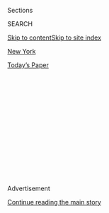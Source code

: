 <div id="app">

<div>

<div>

<div>

<div class="NYTAppHideMasthead css-1q2w90k e1suatyy0">

<div class="section css-ui9rw0 e1suatyy2">

<div class="css-eph4ug er09x8g0">

<div class="css-6n7j50">

</div>

<span class="css-1dv1kvn">Sections</span>

<div class="css-10488qs">

<span class="css-1dv1kvn">SEARCH</span>

</div>

[Skip to content](#site-content)[Skip to site index](#site-index)

</div>

<div id="masthead-section-label" class="css-1wr3we4 eaxe0e00">

[New
York](https://www.nytimes.com/section/nyregion)

</div>

<div class="css-10698na e1huz5gh0">

</div>

</div>

<div id="masthead-bar-one" class="section hasLinks css-15hmgas e1csuq9d3">

<div class="css-uqyvli e1csuq9d0">

</div>

<div class="css-1uqjmks e1csuq9d1">

</div>

<div class="css-9e9ivx">

[](https://myaccount.nytimes.com/auth/login?response_type=cookie&client_id=vi)

</div>

<div class="css-1bvtpon e1csuq9d2">

[Today’s
Paper](https://www.nytimes.com/section/todayspaper)

</div>

</div>

</div>

</div>

<div data-aria-hidden="false">

<div id="site-content" data-role="main">

<div>

<div class="css-1aor85t" style="opacity:0.000000001;z-index:-1;visibility:hidden">

<div class="css-1hqnpie">

<div class="css-epjblv">

<span class="css-17xtcya">[New
York](/section/nyregion)</span><span class="css-x15j1o">|</span><span class="css-fwqvlz">Amazon
Grows in New York, Reviving Debate Over Abandoned Queens
Project</span>

</div>

<div class="css-k008qs">

<div class="css-1iwv8en">

<span class="css-18z7m18"></span>

<div>

</div>

</div>

<span class="css-1n6z4y">https://nyti.ms/2Yrw8AE</span>

<div class="css-1705lsu">

<div class="css-4xjgmj">

<div class="css-4skfbu" data-role="toolbar" data-aria-label="Social Media Share buttons, Save button, and Comments Panel with current comment count" data-testid="share-tools">

  - 
  - 
  - 
  - 
    
    <div class="css-6n7j50">
    
    </div>

  - 

</div>

</div>

</div>

</div>

</div>

</div>

<div id="NYT_TOP_BANNER_REGION" class="css-13pd83m">

</div>

<div id="top-wrapper" class="css-1sy8kpn">

<div id="top-slug" class="css-l9onyx">

Advertisement

</div>

[Continue reading the main
story](#after-top)

<div class="ad top-wrapper" style="text-align:center;height:100%;display:block;min-height:250px">

<div id="top" class="place-ad" data-position="top" data-size-key="top">

</div>

</div>

<div id="after-top">

</div>

</div>

<div>

<div id="sponsor-wrapper" class="css-1hyfx7x">

<div id="sponsor-slug" class="css-19vbshk">

Supported by

</div>

[Continue reading the main
story](#after-sponsor)

<div id="sponsor" class="ad sponsor-wrapper" style="text-align:center;height:100%;display:block">

</div>

<div id="after-sponsor">

</div>

</div>

<div class="css-186x18t">

</div>

<div class="css-1vkm6nb ehdk2mb0">

# Amazon Grows in New York, Reviving Debate Over Abandoned Queens Project

</div>

Representative Alexandria Ocasio-Cortez and other critics of an earlier
proposal said a move to add offices in Manhattan proved them right.

<div class="css-79elbk" data-testid="photoviewer-wrapper">

<div class="css-z3e15g" data-testid="photoviewer-wrapper-hidden">

</div>

<div class="css-1a48zt4 ehw59r15" data-testid="photoviewer-children">

![<span class="css-16f3y1r e13ogyst0" data-aria-hidden="true">An Amazon
warehouse on Staten Island. The company has more than 8,000 employees in
New York
City. </span><span class="css-cnj6d5 e1z0qqy90" itemprop="copyrightHolder"><span class="css-1ly73wi e1tej78p0">Credit...</span><span><span>Hiroko
Masuike/The New York
Times</span></span></span>](https://static01.nyt.com/images/2019/12/06/nyregion/06amazon/06amazon-articleLarge.jpg?quality=75&auto=webp&disable=upscale)

</div>

</div>

<div class="css-18e8msd">

<div class="css-vp77d3 epjyd6m0">

<div class="css-1baulvz">

By <span class="css-1baulvz last-byline" itemprop="name">Ed
Shanahan</span>

</div>

</div>

  - 
    
    <div class="css-ld3wwf e16638kd2">
    
    Published Dec. 6, 2019Updated Dec. 9,
    2019
    
    </div>

  - 
    
    <div class="css-4xjgmj">
    
    <div class="css-pvvomx" data-role="toolbar" data-aria-label="Social Media Share buttons, Save button, and Comments Panel with current comment count" data-testid="share-tools">
    
      - 
      - 
      - 
      - 
        
        <div class="css-6n7j50">
        
        </div>
    
      - 
    
    </div>
    
    </div>

</div>

</div>

<div class="section meteredContent css-1r7ky0e" name="articleBody" itemprop="articleBody">

<div>

</div>

<div class="css-1fanzo5 StoryBodyCompanionColumn">

<div class="css-53u6y8">

Amazon said on Friday that it would lease office space in Midtown
Manhattan for more than 1,500 employees, increasing its presence in New
York City less than a year after [abandoning plans for a second
headquarters in
Queens](https://www.nytimes.com/2019/02/14/nyregion/amazon-hq2-queens.html)
in the face of stiff local opposition.

The retail giant said it had a signed a lease for 350,000 square feet in
a 10th Avenue building near the Hudson Yards development. The offices
will be occupied by workers in Amazon’s consumer and advertising units,
the company said.

The Manhattan lease does not qualify for the kind of tax credits and
other government sweeteners the company had won in exchange for building
a huge campus in Long Island City that was to employ more than 25,000
people.

The incentives for the Queens project [totaled $3
billion](https://www.nytimes.com/2019/02/14/upshot/amazon-foxconn-subsidies-critics.html),
touching off a contentious debate about the value of using outsize
public subsidies to woo wealthy companies — and about whether such bait
was necessary in a talent-rich city like New York.

</div>

</div>

<div class="css-1fanzo5 StoryBodyCompanionColumn">

<div class="css-53u6y8">

Word that the company was adding office space in Manhattan to its
existing operations elsewhere in Midtown, which was first reported by
The Wall Street Journal, led leading critics of the Long Island City
venture to take what amounted to a second victory lap.

“Won’t you look at that,” Representative Alexandria Ocasio-Cortez, who
represents an area in Queens near where the campus was to be built,
[wrote on Twitter](https://twitter.com/AOC/status/1203083485252112384).
“Amazon is coming to NYC anyway - \*without\* requiring the public to
finance shady deals, helipad handouts for Jeff Bezos, & corporate
giveaways.”

[State Senator Michael
Gianaris](https://www.nytimes.com/2019/02/04/nyregion/amazon-hq2-board-veto.html),
a Queens Democrat who initially supported the project but changed his
mind after learning the details of the incentive package, said in a
statement, “Amazon is coming to New York, just as they always planned.”

“Fortunately,” he added, “we dodged a $3 billion bullet by not agreeing
to their subsidy shakedown earlier this year.”

Others were quick to argue that the Manhattan office space and the 1,500
employees it will house pale next to the vast campus proposed for Queens
and the 25,000 people that Amazon pledged to employ there.

</div>

</div>

<div class="css-1fanzo5 StoryBodyCompanionColumn">

<div class="css-53u6y8">

“This is a tiny fraction of the jobs, with no help for public housing
residents or locals, in a place that was going to be developed and have
jobs anyway,” Eric Phillips, a former press secretary for Mayor Bill de
Blasio, [wrote on
Twitter](https://twitter.com/EricFPhillips/status/1203107707428974594).

In an interview, Mr. Gianaris discounted that argument. He predicted
that Amazon would continue to expand in New York steadily to the point
that the size of its local force would ultimately equal what had been
promised in Queens.

“This is where the talent is,” Mr. Gianaris said, noting that both
Google and Facebook had announced substantial expansions in Manhattan in
the past year. “They can’t sacrifice the talent to the competition.”

Amazon’s growth in New York has been healthy in recent years.

In 2017 — as it searched for where to put a second headquarters to
augment its Seattle base — Amazon said separately that it planned to
bring more than 2,000 jobs to New York City over three years and to
create about 6,000 jobs in New York State by 2019.

When it dropped the Queens project in February, the company said it had
more than 5,000 employees in Brooklyn, Manhattan and Staten Island,
[where it operates a
warehouse](https://www.nytimes.com/2019/03/20/business/economy/amazon-warehouse-labor.html),
and that it planned “to continue growing these teams.”

On Friday, it put the size of its New York City work force at over
8,000, with 3,500 of those employed at what it calls its New York City
tech hub. It was unclear whether the 1,500 people expected to work in
the 10th Avenue building starting in late 2021 would fill newly created
positions.

“We plan to continue to hire and grow organically across our 18 tech
hubs, including New York City,” an Amazon spokeswoman said.

</div>

</div>

<div class="css-1fanzo5 StoryBodyCompanionColumn">

<div class="css-53u6y8">

The company’s decision to leave Queens behind came several months after
[it ended its much-publicized second-headquarters
search](https://www.nytimes.com/2018/11/05/nyregion/amazon-hq2-long-island-city.html)
by splitting what had been envisioned as a single huge, 50,000-employee
campus between Long Island City and Arlington, Va.

[The proposal had
supporters](https://www.nytimes.com/2019/02/14/nyregion/amazon-long-island-city.html),
including Mr. de Blasio and [Gov. Andrew M.
Cuomo](https://www.nytimes.com/2019/02/28/nyregion/amazon-hq2-nyc.html),
but [the
opposition](https://www.nytimes.com/2019/02/12/nyregion/amazon-nyc-hq2.html)
rallied by Ms. Ocasio-Cortez, Mr. Gianaris, progressive activists, union
leaders and others made Amazon, which has encountered resistance in its
hometown, wary of pressing the issue.

</div>

</div>

<div>

</div>

</div>

<div>

</div>

<div>

</div>

<div>

</div>

<div>

<div id="bottom-wrapper" class="css-1ede5it">

<div id="bottom-slug" class="css-l9onyx">

Advertisement

</div>

[Continue reading the main
story](#after-bottom)

<div id="bottom" class="ad bottom-wrapper" style="text-align:center;height:100%;display:block;min-height:90px">

</div>

<div id="after-bottom">

</div>

</div>

</div>

</div>

</div>

## Site Index

<div>

</div>

## Site Information Navigation

  - [© <span>2020</span> <span>The New York Times
    Company</span>](https://help.nytimes.com/hc/en-us/articles/115014792127-Copyright-notice)

<!-- end list -->

  - [NYTCo](https://www.nytco.com/)
  - [Contact
    Us](https://help.nytimes.com/hc/en-us/articles/115015385887-Contact-Us)
  - [Work with us](https://www.nytco.com/careers/)
  - [Advertise](https://nytmediakit.com/)
  - [T Brand Studio](http://www.tbrandstudio.com/)
  - [Your Ad
    Choices](https://www.nytimes.com/privacy/cookie-policy#how-do-i-manage-trackers)
  - [Privacy](https://www.nytimes.com/privacy)
  - [Terms of
    Service](https://help.nytimes.com/hc/en-us/articles/115014893428-Terms-of-service)
  - [Terms of
    Sale](https://help.nytimes.com/hc/en-us/articles/115014893968-Terms-of-sale)
  - [Site
    Map](https://spiderbites.nytimes.com)
  - [Help](https://help.nytimes.com/hc/en-us)
  - [Subscriptions](https://www.nytimes.com/subscription?campaignId=37WXW)

</div>

</div>

</div>

</div>
